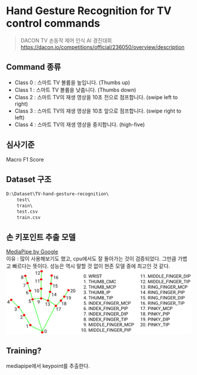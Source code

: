 # Hand Gesture Recognition for TV control commands
> DACON TV 손동작 제어 인식 AI 경진대회\
> https://dacon.io/competitions/official/236050/overview/description


## Command 종류
* Class 0 : 스마트 TV 볼륨을 높입니다. (Thumbs up)
* Class 1 : 스마트 TV 볼륨을 낮춥니다. (Thumbs down)
* Class 2 : 스마트 TV의 재생 영상을 10초 전으로 점프합니다. (swipe left to right)
* Class 3 : 스마트 TV의 재생 영상을 10초 앞으로 점프합니다. (swipe right to left)
* Class 4 : 스마트 TV의 재생 영상을 중지합니다.  (high-five)

## 심사기준
Macro F1 Score

## Dataset 구조
```commandline
D:\Dataset\TV-hand-gesture-recognition\
    test\
    train\
    test.csv
    train.csv
```

## 손 키포인트 추출 모델
[MediaPipe by Google](https://google.github.io/mediapipe/solutions/hands.html)   
이유 : 많이 사용해보기도 했고, cpu에서도 잘 돌아가는 것이 검증되었다. 그만큼 가볍고 빠르다는 뜻이다. 성능은 역시 말할 것 없이 현존 모델 중에 최고인 것 같다.
![Hand Keypoints](./docs/hand_landmarks.png)  

## Training?
mediapipe에서 keypoint를 추출한다.
